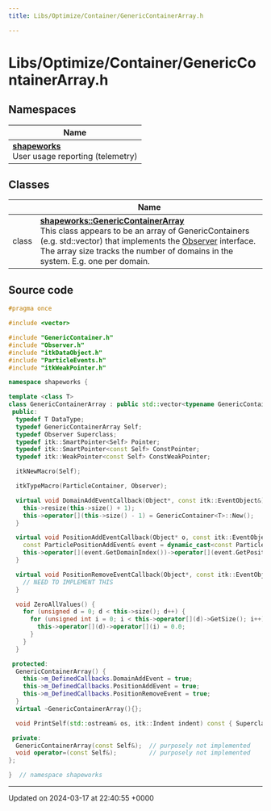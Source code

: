 ```yaml
---
title: Libs/Optimize/Container/GenericContainerArray.h

---
```


# Libs/Optimize/Container/GenericContainerArray.h



## Namespaces

| Name           |
| -------------- |
| **[shapeworks](../Namespaces/namespaceshapeworks.md)** <br>User usage reporting (telemetry)  |

## Classes

|                | Name           |
| -------------- | -------------- |
| class | **[shapeworks::GenericContainerArray](../Classes/classshapeworks_1_1GenericContainerArray.md)** <br>This class appears to be an array of GenericContainers (e.g. std::vector) that implements the [Observer]() interface. The array size tracks the number of domains in the system. E.g. one per domain.  |




## Source code

```cpp
#pragma once

#include <vector>

#include "GenericContainer.h"
#include "Observer.h"
#include "itkDataObject.h"
#include "ParticleEvents.h"
#include "itkWeakPointer.h"

namespace shapeworks {

template <class T>
class GenericContainerArray : public std::vector<typename GenericContainer<T>::Pointer>, public Observer {
 public:
  typedef T DataType;
  typedef GenericContainerArray Self;
  typedef Observer Superclass;
  typedef itk::SmartPointer<Self> Pointer;
  typedef itk::SmartPointer<const Self> ConstPointer;
  typedef itk::WeakPointer<const Self> ConstWeakPointer;

  itkNewMacro(Self);

  itkTypeMacro(ParticleContainer, Observer);

  virtual void DomainAddEventCallback(Object*, const itk::EventObject&) {
    this->resize(this->size() + 1);
    this->operator[](this->size() - 1) = GenericContainer<T>::New();
  }

  virtual void PositionAddEventCallback(Object* o, const itk::EventObject& e) {
    const ParticlePositionAddEvent& event = dynamic_cast<const ParticlePositionAddEvent&>(e);
    this->operator[](event.GetDomainIndex())->operator[](event.GetPositionIndex()) = 0.0;
  }

  virtual void PositionRemoveEventCallback(Object*, const itk::EventObject&) {
    // NEED TO IMPLEMENT THIS
  }

  void ZeroAllValues() {
    for (unsigned d = 0; d < this->size(); d++) {
      for (unsigned int i = 0; i < this->operator[](d)->GetSize(); i++) {
        this->operator[](d)->operator[](i) = 0.0;
      }
    }
  }

 protected:
  GenericContainerArray() {
    this->m_DefinedCallbacks.DomainAddEvent = true;
    this->m_DefinedCallbacks.PositionAddEvent = true;
    this->m_DefinedCallbacks.PositionRemoveEvent = true;
  }
  virtual ~GenericContainerArray(){};

  void PrintSelf(std::ostream& os, itk::Indent indent) const { Superclass::PrintSelf(os, indent); }

 private:
  GenericContainerArray(const Self&);  // purposely not implemented
  void operator=(const Self&);         // purposely not implemented
};

}  // namespace shapeworks
```


-------------------------------

Updated on 2024-03-17 at 22:40:55 +0000
